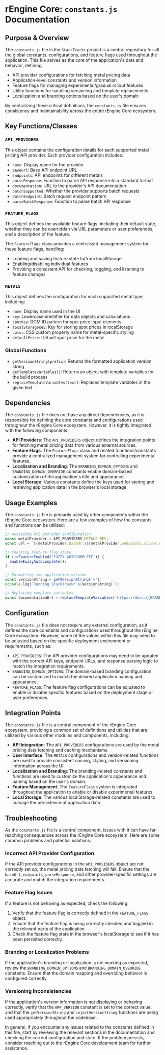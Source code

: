 # rEngine Core: `constants.js` Documentation

## Purpose & Overview

The `constants.js` file in the `StackTrackr` project is a central repository for all the global constants, configurations, and feature flags used throughout the application. This file serves as the core of the application's data and behavior, defining:

- API provider configurations for fetching metal pricing data
- Application-level constants and version information
- Feature flags for managing experimental/gradual rollout features
- Utility functions for handling versioning and template replacements
- Localization and branding options based on the user's domain

By centralizing these critical definitions, the `constants.js` file ensures consistency and maintainability across the entire rEngine Core ecosystem.

## Key Functions/Classes

### `API_PROVIDERS`

This object contains the configuration details for each supported metal pricing API provider. Each provider configuration includes:

- `name`: Display name for the provider
- `baseUrl`: Base API endpoint URL
- `endpoints`: API endpoints for different metals
- `parseResponse`: Function to parse API response into a standard format
- `documentation`: URL to the provider's API documentation
- `batchSupported`: Whether the provider supports batch requests
- `batchEndpoint`: Batch request endpoint pattern
- `parseBatchResponse`: Function to parse batch API response

### `FEATURE_FLAGS`

This object defines the available feature flags, including their default state, whether they can be overridden via URL parameters or user preferences, and a description of the feature.

The `FeatureFlags` class provides a centralized management system for these feature flags, handling:

- Loading and saving feature state to/from localStorage
- Enabling/disabling individual features
- Providing a consistent API for checking, toggling, and listening to feature changes

### `METALS`

This object defines the configuration for each supported metal type, including:

- `name`: Display name used in the UI
- `key`: Lowercase identifier for data objects and calculations
- `spotKey`: DOM ID pattern for spot price input elements
- `localStorageKey`: Key for storing spot prices in localStorage
- `color`: CSS custom property name for metal-specific styling
- `defaultPrice`: Default spot price for the metal

### Global Functions

- `getVersionString(prefix)`: Returns the formatted application version string
- `getTemplateVariables()`: Returns an object with template variables for the build process
- `replaceTemplateVariables(text)`: Replaces template variables in the given text

## Dependencies

The `constants.js` file does not have any direct dependencies, as it is responsible for defining the core constants and configurations used throughout the rEngine Core ecosystem. However, it is tightly integrated with the following components:

- **API Providers**: The `API_PROVIDERS` object defines the integration points for fetching metal pricing data from various external sources.
- **Feature Flags**: The `FeatureFlags` class and related functions/constants provide a centralized management system for controlling experimental features.
- **Localization and Branding**: The `BRANDING_DOMAIN_OPTIONS` and `BRANDING_DOMAIN_OVERRIDE` constants enable domain-based customization of the application's title and appearance.
- **Local Storage**: Various constants define the keys used for storing and retrieving application data in the browser's local storage.

## Usage Examples

The `constants.js` file is primarily used by other components within the rEngine Core ecosystem. Here are a few examples of how the constants and functions can be utilized:

```javascript
// Accessing API provider configuration
const metalProvider = API_PROVIDERS.METALS_DEV;
const url = `${metalProvider.baseUrl}${metalProvider.endpoints.silver.replace('{API_KEY}', apiKey)}`;

// Checking feature flag state
if (isFeatureEnabled('FUZZY_AUTOCOMPLETE')) {
  enableFuzzyAutocomplete();
}

// Formatting the application version
const versionString = getVersionString('v');
console.log(`Running StackTrackr ${versionString}`);

// Replacing template variables
const documentationUrl = replaceTemplateVariables('https://docs.{{BRANDING_NAME}}.com');
```

## Configuration

The `constants.js` file does not require any external configuration, as it defines the core constants and configurations used throughout the rEngine Core ecosystem. However, some of the values within this file may need to be adjusted based on the specific deployment environment or requirements, such as:

- `API_PROVIDERS`: The API provider configurations may need to be updated with the correct API keys, endpoint URLs, and response parsing logic to match the integration requirements.
- `BRANDING_DOMAIN_OPTIONS`: The domain-based branding configuration can be customized to match the desired application naming and appearance.
- `FEATURE_FLAGS`: The feature flag configurations can be adjusted to enable or disable specific features based on the deployment stage or user preferences.

## Integration Points

The `constants.js` file is a central component of the rEngine Core ecosystem, providing a common set of definitions and utilities that are utilized by various other modules and components, including:

- **API Integration**: The `API_PROVIDERS` configurations are used by the metal pricing data fetching and caching mechanisms.
- **User Interface**: The `METALS` configurations and version-related functions are used to provide consistent naming, styling, and versioning information across the UI.
- **Localization and Branding**: The branding-related constants and functions are used to customize the application's appearance and naming based on the user's domain.
- **Feature Management**: The `FeatureFlags` system is integrated throughout the application to enable or disable experimental features.
- **Local Storage**: The various localStorage-related constants are used to manage the persistence of application data.

## Troubleshooting

As the `constants.js` file is a central component, issues with it can have far-reaching consequences across the rEngine Core ecosystem. Here are some common problems and potential solutions:

### Incorrect API Provider Configuration

If the API provider configurations in the `API_PROVIDERS` object are not correctly set up, the metal pricing data fetching will fail. Ensure that the `baseUrl`, `endpoints`, `parseResponse`, and other provider-specific settings are accurate and match the integration requirements.

### Feature Flag Issues

If a feature is not behaving as expected, check the following:

1. Verify that the feature flag is correctly defined in the `FEATURE_FLAGS` object.
2. Ensure that the feature flag is being correctly checked and toggled in the relevant parts of the application.
3. Check the feature flag state in the browser's localStorage to see if it has been persisted correctly.

### Branding or Localization Problems

If the application's branding or localization is not working as expected, review the `BRANDING_DOMAIN_OPTIONS` and `BRANDING_DOMAIN_OVERRIDE` constants. Ensure that the domain mapping and overriding behavior is configured correctly.

### Versioning Inconsistencies

If the application's version information is not displaying or behaving correctly, verify that the `APP_VERSION` constant is set to the correct value, and that the `getVersionString` and `injectVersionString` functions are being used appropriately throughout the codebase.

In general, if you encounter any issues related to the constants defined in this file, start by reviewing the relevant sections in the documentation and checking the current configuration and state. If the problem persists, consider reaching out to the rEngine Core development team for further assistance.
